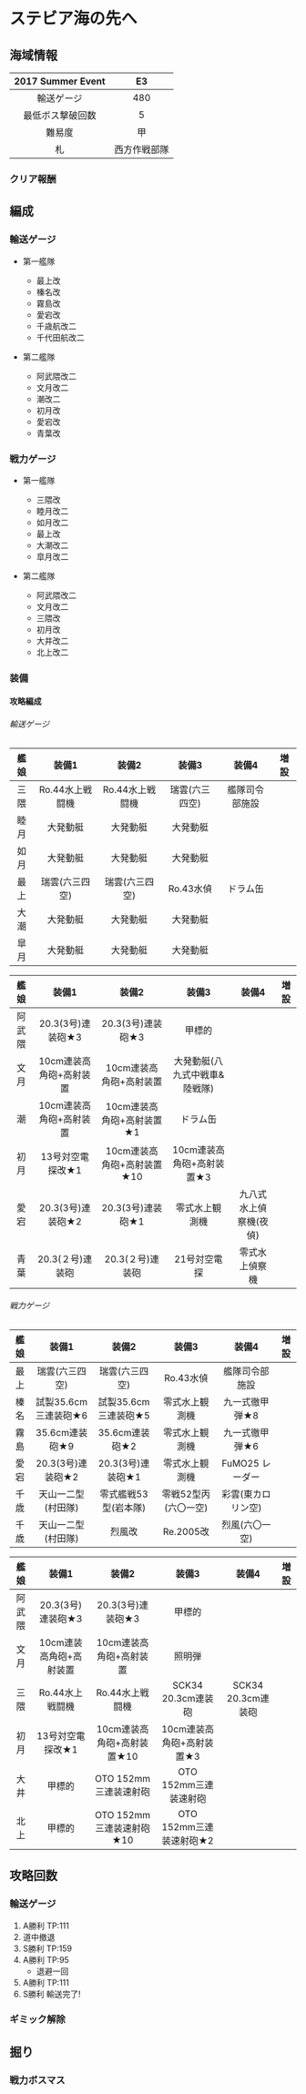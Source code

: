 # ステビア海の先へ

## 海域情報

| 2017 Summer Event | E3           |
| :-:               | :-:          |
| 輸送ゲージ        | 480          |
| 最低ボス撃破回数  | 5            |
| 難易度            | 甲           |
| 札                | 西方作戦部隊 |


### クリア報酬



## 編成

### 輸送ゲージ

- 第一艦隊
	- 最上改
	- 榛名改
	- 霧島改
	- 愛宕改
	- 千歳航改二
	- 千代田航改二

- 第二艦隊
	- 阿武隈改二
	- 文月改二
	- 潮改二
	- 初月改
	- 愛宕改
	- 青葉改

### 戦力ゲージ

- 第一艦隊
	- 三隈改
	- 睦月改二
	- 如月改二
	- 最上改
	- 大潮改二
	- 皐月改二

- 第二艦隊
	- 阿武隈改二
	- 文月改二
	- 三隈改
	- 初月改
	- 大井改二
	- 北上改二

### 装備

#### 攻略編成

###### 輸送ゲージ

| 艦娘 | 装備1                   | 装備2              | 装備3              | 装備4              | 増設 |
| :-:  | :---------------------: | :----------------: | :----------------: | :----------------: | :-:  |
| 三隈 | Ro.44水上戦闘機         | Ro.44水上戦闘機    | 瑞雲(六三四空)     | 艦隊司令部施設         |      |
| 睦月 | 大発動艇                | 大発動艇           | 大発動艇           |                    |      |
| 如月 | 大発動艇                | 大発動艇           | 大発動艇           |                    |      |
| 最上 | 瑞雲(六三四空)          | 瑞雲(六三四空)     | Ro.43水偵          | ドラム缶           |      |
| 大潮 | 大発動艇                | 大発動艇           | 大発動艇           |                    |      |
| 皐月 | 大発動艇                | 大発動艇           | 大発動艇           |                    |      |

| 艦娘   | 装備1                   | 装備2                      | 装備3                         | 装備4                  | 増設 |
| :-:    | :---------------------: | :----------------:         | :----------------:            | :----------------:     | :-:  |
| 阿武隈 | 20.3(3号)連装砲★3       | 20.3(3号)連装砲★3          | 甲標的                        |                        |      |
| 文月   | 10cm連装高角砲+高射装置 | 10cm連装高角砲+高射装置    | 大発動艇(八九式中戦車&陸戦隊) |                        |      |
| 潮     | 10cm連装高角砲+高射装置 | 10cm連装高角砲+高射装置★1  | ドラム缶                      |                        |      |
| 初月   | 13号対空電探改★1        | 10cm連装高角砲+高射装置★10 | 10cm連装高角砲+高射装置★3     |                        |      |
| 愛宕   | 20.3(3号)連装砲★2       | 20.3(3号)連装砲★1          | 零式水上観測機                | 九八式水上偵察機(夜偵) |      |
| 青葉   | 20.3(２号)連装砲        | 20.3(２号)連装砲           | 21号対空電探                  | 零式水上偵察機         |      |

###### 戦力ゲージ

| 艦娘 | 装備1                   | 装備2                | 装備3                | 装備4              | 増設 |
| :-:  | :---------------------: | :----------------:   | :----------------:   | :----------------: | :-:  |
| 最上 | 瑞雲(六三四空)          | 瑞雲(六三四空)       | Ro.43水偵            | 艦隊司令部施設     |      |
| 榛名 | 試製35.6cm三連装砲★6    | 試製35.6cm三連装砲★5 | 零式水上観測機       | 九一式徹甲弾★8     |      |
| 霧島 | 35.6cm連装砲★9          | 35.6cm連装砲★2       | 零式水上観測機       | 九一式徹甲弾★6     |      |
| 愛宕 | 20.3(3号)連装砲★2       | 20.3(3号)連装砲★1    | 零式水上観測機       | FuMO25 レーダー    |      |
| 千歳 | 天山一二型(村田隊)      | 零式艦戦53型(岩本隊) | 零戦52型丙(六〇一空) | 彩雲(東カロリン空) |      |
| 千歳 | 天山一二型(村田隊)      | 烈風改               | Re.2005改            | 烈風(六〇一空)     |      |

| 艦娘   | 装備1                   | 装備2                      | 装備3                     | 装備4              | 増設 |
| :-:    | :---------------------: | :----------------:         | :----------------:        | :----------------: | :-:  |
| 阿武隈 | 20.3(3号)連装砲★3       | 20.3(3号)連装砲★3          | 甲標的                    |                    |      |
| 文月   | 10cm連装高角砲+高射装置 | 10cm連装高角砲+高射装置    | 照明弾                    |                    |      |
| 三隈   | Ro.44水上戦闘機         | Ro.44水上戦闘機            | SCK34 20.3cm連装砲        | SCK34 20.3cm連装砲 |      |
| 初月   | 13号対空電探改★1        | 10cm連装高角砲+高射装置★10 | 10cm連装高角砲+高射装置★3 |                    |      |
| 大井   | 甲標的                  | OTO 152mm三連装速射砲      | OTO 152mm三連装速射砲     |                    |      |
| 北上   | 甲標的                  | OTO 152mm三連装速射砲★10   | OTO 152mm三連装速射砲★2   |                    |      |



## 攻略回数

### 輸送ゲージ

1. A勝利 TP:111
1. 道中撤退
1. S勝利 TP:159
1. A勝利 TP:95
	- 退避一回
1. A勝利 TP:111
1. S勝利 輸送完了!


### ギミック解除

## 掘り

### 戦力ボスマス



